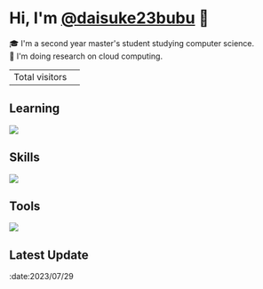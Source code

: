 # Hi, I'm [@daisuke23bubu](https://daisuke23.net) 👋
:mortar_board: I'm a second year master's student studying computer science.  
🔭 I'm doing research on cloud computing.
<table>
  <tr>
    <td>Total visitors</td>
    <td><img src="https://profile-counter.glitch.me/daisuke23bubu/count.svg" alt="" /></td>
  </tr>
</table>

<h2>Learning</h2>
<img src="https://skillicons.dev/icons?i=go,nest,graphql,aws&theme=light" />

<h2>Skills</h2>
<img src="https://skillicons.dev/icons?i=html,css,javascript,typescript,python,ruby,git,docker&theme=light" />

<h2>Tools</h2>
<img src="https://skillicons.dev/icons?i=github,vscode,postman,discord&theme=light" />

<h2>Latest Update</h2>
:date:2023/07/29
